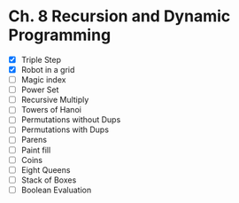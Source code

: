 # Ch. 8 Recursion and Dynamic Programming

- [x] Triple Step
- [x] Robot in a grid
- [ ] Magic index
- [ ] Power Set
- [ ] Recursive Multiply
- [ ] Towers of Hanoi
- [ ] Permutations without Dups
- [ ] Permutations with Dups
- [ ] Parens
- [ ] Paint fill
- [ ] Coins
- [ ] Eight Queens
- [ ] Stack of Boxes
- [ ] Boolean Evaluation
